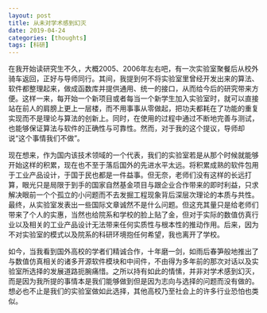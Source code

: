 ```yaml
---
layout: post
title: 从未对学术感到幻灭
date: 2019-04-24
categories: [thoughts]
tags: [科研]
---
```


在我开始读研究生不久，大概2005、2006年左右吧，有一次实验室聚餐后从校外骑车返回，正好与导师同行。其间，我提到何不将实验室里曾经开发出来的算法、软件都整理起来，做成函数库并提供通用、统一的接口，从而给今后的研究带来方便。这样一来，每开始一个新项目或者每当一个新学生加入实验室时，就可以直接站在前人的肩膀上更上一层楼，而不用事事从零做起，把功夫都耗在了功能的重复实现而不是理论与算法的创新上。同时，在使用的过程中通过不断地完善与测试，也能够保证算法与软件的正确性与可靠性。然而，对于我的这个提议，导师却说“这个事情我们不做”。

现在想来，作为国内该技术领域的一个代表，我们的实验室若是从那个时候就能够开始这样的积累，现在也不至于落后国外的先进水平太远。将积累成熟的软件包用于工业产品设计，于国于民也都是一件益事。但无奈，老师们没有这样的长远打算，眼光只是局限于到手的国家自然基金项目与跟企业合作带来的即时利益，只求解决眼前一个个孤立的小问题而不去发掘工程现象背后深层次理论的本质与共性。最终，从实验室发表出一些国际文章诚然不是什么问题。但这充其量只是给老师们带来了个人的实惠，当然也给院系和学校的脸上贴了金，但对于实际的数值仿真行业以及相关的工业产品设计无法带来任何实质性与根本性的推动作用。后来，因为不对实验室的模式以及院系的科研环境抱任何希望，我也离开了学校。

如今，当我看到国外高校的学者们精诚合作，十年磨一剑，如雨后春笋般地推出了与数值仿真相关的诸多开源软件模块和中间件，不由得为多年前的那次对话以及实验室所选择的发展道路扼腕痛惜。之所以持有如此的情愫，并非对学术感到幻灭，而是因为我所提的事情本是我们能够做到但是因为志向与选择的问题而没有做的。想必也不止是我们的实验室做如此选择，其他高校乃至社会上的许多行业恐怕也类似。
